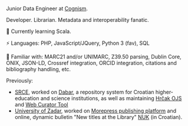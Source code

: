 Junior Data Engineer at [Cognism](https://www.cognism.com/).

Developer. Librarian. Metadata and interoperability fanatic.

🌱 Currently learning Scala.

⚡ Languages: PHP, JavaScript/JQuery, Python 3 (fav), SQL

💬 Familiar with: MARC21 and/or UNIMARC, Z39.50 parsing, Dublin Core, ONIX, JSON-LD, Crossref integration, ORCID integration, citations and bibliography handling, etc.

Previously:
- [SRCE](https://www.srce.unizg.hr/en/), worked on [Dabar](https://dabar.srce.hr/en/dabar), a repository system for Croatian higher-education and science institutions, as well as maintaining [Hrčak OJS](https://hrcak.srce.hr/ojs/) and [Web Curator Tool](https://github.com/WebCuratorTool/webcurator)
- [University of Zadar](https://www.unizd.hr/eng/), worked on [Morepress publishing platform](https://morepress.unizd.hr/index_en.php) and online, dynamic bulletin "New titles at the Library" [NUK](http://nuk.unizd.hr/) (in Croatian).

<!-- - 📫 How to reach me: ...
- 😄 Pronouns: ...
- ⚡ Fun fact: ...
 -->
